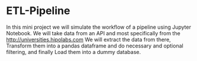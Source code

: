 # ETL-Pipeline
In this mini project we will simulate the workflow of a pipeline using Jupyter Notebook.
We will take data from an API and most specifically from the http://universities.hipolabs.com
We will extract the data from there, Transform them into a pandas dataframe and do necessary and optional filtering,
and finally Load them into a dummy database.
